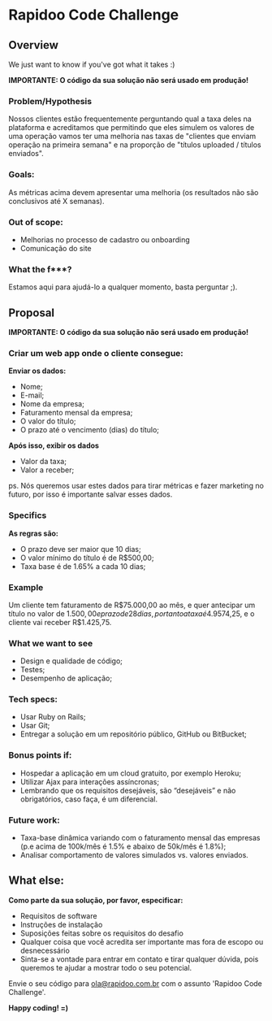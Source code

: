 # Rapidoo Code Challenge

## Overview

We just want to know if you've got what it takes :)

**IMPORTANTE: O código da sua solução não será usado em produção!**

### Problem/Hypothesis

Nossos clientes estão frequentemente perguntando qual a taxa deles na plataforma e acreditamos que permitindo que eles simulem os valores de uma operação vamos ter uma melhoria nas taxas de "clientes que enviam operação na primeira semana" e na proporção de "títulos uploaded / títulos enviados".

### Goals:

As métricas acima devem apresentar uma melhoria (os resultados não são conclusivos até X semanas).

### Out of scope:

 - Melhorias no processo de cadastro ou onboarding
 - Comunicação do site

### What the f***?

Estamos aqui para ajudá-lo a qualquer momento, basta perguntar ;).

## Proposal

**IMPORTANTE: O código da sua solução não será usado em produção!**

### Criar um web app onde o cliente consegue:
**Enviar os dados:**
 - Nome;
 - E-mail;
 - Nome da empresa;
 - Faturamento mensal da empresa;
 - O valor do título;
 - O prazo até o vencimento (dias) do título;

**Após isso, exibir os dados**
 - Valor da taxa;
 - Valor a receber;

ps. Nós queremos usar estes dados para tirar métricas e fazer marketing no futuro, por isso é importante salvar esses dados.

### Specifics

**As regras são:**
 - O prazo deve ser maior que 10 dias;
 - O valor mínimo do título é de R$500,00;
 - Taxa base é de 1.65% a cada 10 dias;

### Example

Um cliente tem faturamento de R$75.000,00 ao mês, e quer antecipar um título no valor de $1.500,00 e prazo de 28 dias, portanto a taxa é 4.95%, ou seja, R$74,25, e o cliente vai receber R$1.425,75.

### What we want to see

 - Design e qualidade de código;
 - Testes;
 - Desempenho de aplicação;

### Tech specs:

 - Usar Ruby on Rails;
 - Usar Git;
 - Entregar a solução em um repositório público, GitHub ou BitBucket;

### Bonus points if:

 - Hospedar a aplicação em um cloud gratuito, por exemplo Heroku;
 - Utilizar Ajax para interações assíncronas;
 - Lembrando que os requisitos desejáveis, são “desejáveis” e não obrigatórios, caso faça, é um diferencial.

### Future work:

 - Taxa-base dinâmica variando com o faturamento mensal das empresas (p.e acima de 100k/mês é 1.5% e abaixo de 50k/mês é 1.8%);
 - Analisar comportamento de valores simulados vs. valores enviados.

## What else:

**Como parte da sua solução, por favor, especificar:**

 - Requisitos de software
 - Instruções de instalação
 - Suposições feitas sobre os requisitos do desafio
 - Qualquer coisa que você acredita ser importante mas fora de escopo ou desnecessário
 - Sinta-se a vontade para entrar em contato e tirar qualquer dúvida, pois queremos te ajudar a mostrar todo o seu potencial.

Envie o seu código para ola@rapidoo.com.br com o assunto 'Rapidoo Code Challenge'.

**Happy coding! =)**
